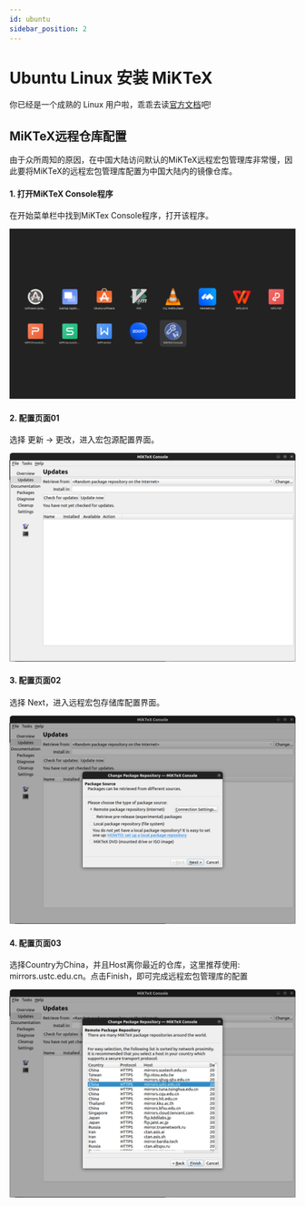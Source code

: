 ```yaml
---
id: ubuntu
sidebar_position: 2
---
```


# Ubuntu Linux 安装 MiKTeX

你已经是一个成熟的 Linux 用户啦，乖乖去读[官方文档](https://miktex.org/howto/install-miktex-unx)吧!

## MiKTeX远程仓库配置

由于众所周知的原因，在中国大陆访问默认的MiKTeX远程宏包管理库非常慢，因此要将MiKTeX的远程宏包管理库配置为中国大陆内的镜像仓库。


#### 1. 打开MiKTeX Console程序
在开始菜单栏中找到MiKTex Console程序，打开该程序。

![](./img/linux/MiKTeX01.png)

#### 2. 配置页面01
选择 更新 -> 更改，进入宏包源配置界面。

![](./img/linux/MiKTeX02.png)

#### 3. 配置页面02
选择 Next，进入远程宏包存储库配置界面。

![](./img/linux/MiKTeX03.png)

#### 4. 配置页面03
选择Country为China，并且Host离你最近的仓库，这里推荐使用: mirrors.ustc.edu.cn。点击Finish，即可完成远程宏包管理库的配置

![](./img/linux/MiKTeX04.png)